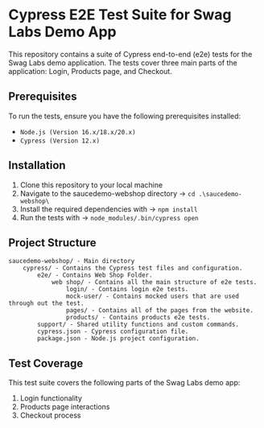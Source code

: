 # Cypress E2E Test Suite for Swag Labs Demo App
This repository contains a suite of Cypress end-to-end (e2e) tests for the Swag Labs demo application. The tests cover three main parts of the application: Login, Products page, and Checkout.

## Prerequisites
To run the tests, ensure you have the following prerequisites installed:

- `Node.js (Version 16.x/18.x/20.x)`
- `Cypress (Version 12.x)`

## Installation
1. Clone this repository to your local machine
2. Navigate to the saucedemo-webshop directory -> `cd .\saucedemo-webshop\`
3. Install the required dependencies with -> `npm install`
4. Run the tests with -> `node_modules/.bin/cypress open`

## Project Structure
    saucedemo-webshop/ - Main directory
        cypress/ - Contains the Cypress test files and configuration.
            e2e/ - Contains Web Shop Folder.
                web shop/ - Contains all the main structure of e2e tests.
                    login/ - Contains login e2e tests.
                    mock-user/ - Contains mocked users that are used through out the test.
                    pages/ - Contains all of the pages from the website.
                    products/ - Contains products e2e tests.
            support/ - Shared utility functions and custom commands.
            cypress.json - Cypress configuration file.
            package.json - Node.js project configuration.

## Test Coverage
This test suite covers the following parts of the Swag Labs demo app:
1. Login functionality
2. Products page interactions
3. Checkout process



